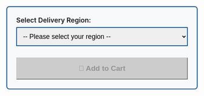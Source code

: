 <div class="price-selector" style="background: #f8f9fa; border: 2px solid #004e92; border-radius: 8px; padding: 1.5rem; margin: 1.5rem 0;">
  <label for="deliveryOption" class="form-label" style="font-weight: 600; font-size: 1.1rem; margin-bottom: 0.5rem; display: block;">Select Delivery Region:</label>
  <select class="form-select" id="deliveryOption" onchange="updatePrice()" style="border: 2px solid #004e92; padding: 0.75rem; font-size: 1.1rem; margin-bottom: 1rem; width: 100%;">
    <option value="">-- Please select your region --</option>

  {% if page.cart_name contains 'PowerShark' %}
    <option value="uk" data-price="{{site.psukprice}}" data-sku="powersharkuk">🇬🇧 UK Delivery - £{{site.psukprice}} (48hr tracked)</option>
    <option value="us" data-price="{{site.psusprice}}" data-sku="powersharkus">🇺🇸 US Delivery - £{{site.psusprice}} (Tariffs Paid)</option>
    <option value="row" data-price="{{site.psrowprice}}" data-sku="powersharkrow">🌍 Rest of World - £{{site.psrowprice}} (International tracked)</option>
  {% elsif page.cart_name == 'V2 BlueSCSI Desktop' %}
    <option value="uk" data-price="{{ site.desktopukprice }}" data-sku="v2desktopuk">🇬🇧 UK Delivery - £{{ site.desktopukprice }}</option>
    <option value="row" data-price="{{ site.desktoprowprice }}" data-sku="v2desktoprow">🌍 Rest of World - £{{ site.desktoprowprice }} (International tracked)</option>
  {% elsif page.cart_name == 'V2 BlueSCSI Desktop Kit' %}
    <option value="uk" data-price="{{ site.desktopkitukprice }}" data-sku="v2desktopkituk">🇬🇧 UK Delivery - £{{ site.desktopkitukprice }}</option>
    <option value="row" data-price="{{ site.desktopkitrowprice }}" data-sku="v2desktopkitrow">🌍 Rest of World - £{{ site.desktopkitrowprice }} (International tracked)</option>
  {% elsif page.cart_name == 'V2 BlueSCSI Desktop PCB Only' %}
    <option value="uk" data-price="{{ site.desktoppcbukprice }}" data-sku="v2desktoppcbuk">🇬🇧 UK Delivery - £{{ site.desktoppcbukprice }}</option>
    <option value="row" data-price="{{ site.desktoppcbrowprice }}" data-sku="v2desktoppcbrow">🌍 Rest of World - £{{ site.desktoppcbrowprice }} (International tracked)</option>
  {% elsif page.cart_name == 'V2 BlueSCSI DB25 Mini' %}
    <option value="uk" data-price="{{ site.db25ukprice }}" data-sku="v2db25uk">🇬🇧 UK Delivery - £{{ site.db25ukprice }}</option>
    <option value="row" data-price="{{ site.db25rowprice }}" data-sku="v2db25row">🌍 Rest of World - £{{ site.db25rowprice }} (International standard)</option>
  {% elsif page.cart_name == 'V2 BlueSCSI DB25 Mini Kit' %}
    <option value="uk" data-price="{{ site.db25kitukprice }}" data-sku="v2db25kituk">🇬🇧 UK Delivery - £{{ site.db25kitukprice }}</option>
    <option value="row" data-price="{{ site.db25kitrowprice }}" data-sku="v2db25kitrow">🌍 Rest of World - £{{ site.db25kitrowprice }} (International tracked)</option>
  {% elsif page.cart_name == 'V2 BlueSCSI DB25 Mini PCB' %}
    <option value="uk" data-price="{{ site.db25pcbukprice }}" data-sku="v2db25pcbuk">🇬🇧 UK Delivery - £{{ site.db25pcbukprice }}</option>
    <option value="row" data-price="{{ site.db25pcbrowprice }}" data-sku="v2db25pcbrow">🌍 Rest of World - £{{ site.db25pcbrowprice }} (International tracked)</option>
  {% elsif page.cart_name == 'V2 BlueSCSI Powerbook' %}
    <option value="uk" data-price="{{ site.pbukprice }}" data-sku="v2pbuk">🇬🇧 UK Delivery - £{{ site.pbukprice }}</option>
    <option value="row" data-price="{{ site.pbrowprice }}" data-sku="v2pbrow">🌍 Rest of World - £{{ site.pbrowprice }} (International standard)</option>
  {% elsif page.cart_name == 'V2 BlueSCSI Powerbook Kit' %}
    <option value="uk" data-price="{{ site.pbkitukprice }}" data-sku="v2pbkituk">🇬🇧 UK Delivery - £{{ site.pbkitukprice }}</option>
    <option value="row" data-price="{{ site.pbkitrowprice }}" data-sku="v2pbkitrow">🌍 Rest of World - £{{ site.pbkitrowprice }} (International tracked)</option>
  {% elsif page.cart_name == 'V2 BlueSCSI Powerbook PCB' %}
    <option value="uk" data-price="{{ site.pbpcbukprice }}" data-sku="v2pbpcbuk">🇬🇧 UK Delivery - £{{ site.pbpcbukprice }}</option>
    <option value="row" data-price="{{ site.pbpcbrowprice }}" data-sku="v2pbpcbrow">🌍 Rest of World - £{{ site.pbpcbrowprice }} (International tracked)</option>                
  {% elsif page.cart_name contains 'Amiga Denise PCB' %}
    <option value="uk" data-price="{{site.deniseukprice}}" data-sku="deniseuk">🇬🇧 UK Delivery - £{{site.deniseukprice}} (48hr tracked)</option>
    <option value="us" data-price="{{site.deniseusprice}}" data-sku="deniseus">🇺🇸 US Delivery - £{{site.deniseusprice}} (Tariffs/Duites Paid)</option>
    <option value="row" data-price="{{site.deniserowprice}}" data-sku="deniserow">🌍 Rest of World - £{{site.deniserowprice}} (International tracked)</option>
  {% elsif page.cart_name contains 'Alicia 1200' %}
    <option value="uk" data-price="{{site.aliciaukprice}}" data-sku="aliciauk">🇬🇧 UK Delivery - £{{site.aliciaukprice}} (48hr tracked)</option>
    <option value="us" data-price="{{site.aliciausprice}}" data-sku="aliciaus">🇺🇸 US Delivery - £{{site.aliciausprice}} (Tariffs/Duites Paid)</option>
    <option value="row" data-price="{{site.aliciarowprice}}" data-sku="aliciarow">🌍 Rest of World - £{{site.aliciarowprice}} (International tracked)</option>
  {% elsif page.cart_name contains '68EC020' %}
    <option value="uk" data-price="{{site.cpuukprice}}" data-sku="cpuuk">🇬🇧 UK Delivery - £{{site.cpuukprice}} (2nd Class)</option>
    <option value="us" data-price="{{site.cpuusprice}}" data-sku="cpuus">🇺🇸 US Delivery - £{{site.cpuusprice}} (Tariffs/Duites Paid)</option>
    <option value="row" data-price="{{site.cpurowprice}}" data-sku="cpurow">🌍 Rest of World - £{{site.cpurowprice}} (International tracked)</option>        
  {% elsif page.cart_name contains 'VGA Adapter' %}
    <option value="uk" data-price="{{site.denisevgapriceuk}}" data-sku="vgaadapter">🇬🇧 UK Delivery - £{{site.denisevgapriceuk}}</option>
    <option value="row" data-price="{{site.denisevgapricerow}}" data-sku="vgaadapterrow">🌍 Rest of World - £{{site.denisevgapricerow}} (International standard)</option>  
  {% elsif page.cart_name contains 'PicoGUS' %}
    <option value="uk" data-price="{{site.picogusukprice}}" data-sku="picogusuk">🇬🇧 UK Delivery - £{{site.picogusukprice}}</option>
    <option value="row" data-price="{{site.picogusrowprice}}" data-sku="picogusrow">🌍 Rest of World - £{{site.picogusrowprice}} (International tracked)</option>
  {% elsif page.cart_name contains 'PicoMEM 8-bit' %}
    <option value="uk" data-price="{{site.picomemukprice}}" data-sku="picomemuk">🇬🇧 UK Delivery - £{{site.picomemukprice}}</option>
    <option value="row" data-price="{{site.picomemrowprice}}" data-sku="picomemrow">🌍 Rest of World - £{{site.picomemrowprice}} (International tracked)</option>
  {% elsif page.cart_name contains 'AdLib Module' %}
    <option value="uk" data-price="{{ site.adlibprice }}" data-sku="adlibpicomem">🇬🇧🌍 Only with PicoMEM - £{{ site.adlibprice }}</option>
    <option value="row" data-price="{{ site.adlibonlyprice }}" data-sku="adlibonly">🇬🇧🌍 Separate Adlib Purchase (without PicoMEM) - £{{ site.adlibonlyprice }} (standard delivery)</option>
  {% elsif page.cart_name contains 'Midi Cable' %}
    <option value="uk" data-price="6" data-sku="midi15uk">🇬🇧 UK Delivery - £6</option>
    <option value="row" data-price="10" data-sku="midi15row">🌍 Rest of World - £10 (International standard)</option>
    {% endif %}
  </select>
  
  <div id="priceDisplay" style="display:none; font-size: 1.4rem; font-weight: 700; color: #004e92; margin: 1rem 0;">
    Price: £<span id="priceAmount">0</span>
  </div>
  
  <button class="btn btn-success btn-lg" id="addToCartBtn" onclick="addToCart()" disabled style="width: 100%; padding: 1rem; font-size: 1.2rem; font-weight: 600;">
    🛒 Add to Cart
  </button>
</div>

<style>
.price-selector .form-select:focus {
  border-color: #ff6b35;
  box-shadow: 0 0 0 0.2rem rgba(255, 107, 53, 0.25);
}

#addToCartBtn:disabled {
  background: #ccc !important;
  border-color: #ccc !important;
  cursor: not-allowed;
}

#addToCartBtn:not(:disabled):hover {
  transform: translateY(-2px);
  box-shadow: 0 4px 12px rgba(0,0,0,0.2);
  transition: all 0.3s ease;
}
</style>